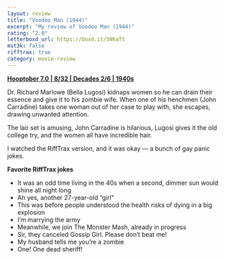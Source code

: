 ```yaml
---
layout: review
title: "Voodoo Man (1944)"
excerpt: "My review of Voodoo Man (1944)"
rating: "2.0"
letterboxd_url: https://boxd.it/5N6aTt
mst3k: false
rifftrax: true
category: movie-review
---
```


<b><a href="https://boxd.it/pOK5i/detail" rel="nofollow">Hooptober 7.0 | 8/32 | Decades 2/6 | 1940s</a></b>

Dr. Richard Marlowe (Bella Lugosi) kidnaps women so he can drain their essence and give it to his zombie wife. When one of his henchmen (John Carradine) takes one woman out of her case to play with, she escapes, drawing unwanted attention.

The lair set is amusing, John Carradine is hilarious, Lugosi gives it the old college try, and the women all have incredible hair.

I watched the RiffTrax version, and it was okay — a bunch of gay panic jokes.

<b>Favorite RiffTrax jokes</b>

- It was an odd time living in the 40s when a second, dimmer sun would shine all night long
- Ah yes, another 27-year-old “girl”
- This was before people understood the health risks of dying in a big explosion
- I’m marrying the army
- Meanwhile, we join The Monster Mash, already in progress
- Sir, they canceled Gossip Girl. Please don’t beat me!
- My husband tells me you’re a zombie
- One! One dead sheriff!
